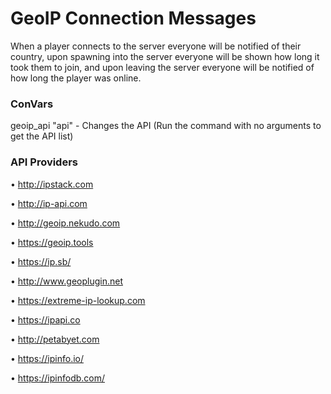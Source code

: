 # GeoIP Connection Messages

When a player connects to the server everyone will be notified of their country, upon spawning into the server everyone will be shown how long it took them to join, and upon leaving the server everyone will be notified of how long the player was online.

### ConVars
geoip_api "api" - Changes the API (Run the command with no arguments to get the API list)

### API Providers
• http://ipstack.com

• http://ip-api.com

• http://geoip.nekudo.com

• https://geoip.tools

• https://ip.sb/

• http://www.geoplugin.net

• https://extreme-ip-lookup.com

• https://ipapi.co

• http://petabyet.com

• https://ipinfo.io/

• https://ipinfodb.com/

